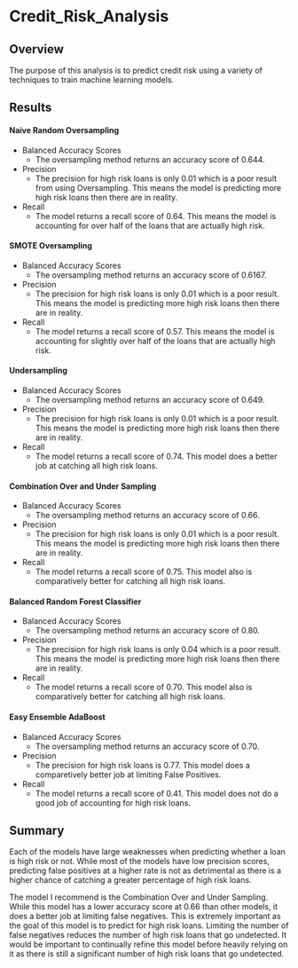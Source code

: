# Credit_Risk_Analysis

## Overview
The purpose of this analysis is to predict credit risk using a variety of techniques to train machine learning models.

## Results
#### Naive Random Oversampling
  - Balanced Accuracy Scores
    - The oversampling method returns an accuracy score of 0.644.
  - Precision
    - The precision for high risk loans is only 0.01 which is a poor result from using Oversampling. This means the model is predicting more high risk loans then there are in reality.
  - Recall
    - The model returns a recall score of 0.64. This means the model is accounting for over half of the loans that are actually high risk.

#### SMOTE Oversampling
  - Balanced Accuracy Scores
    - The oversampling method returns an accuracy score of 0.6167.
  - Precision
    - The precision for high risk loans is only 0.01 which is a poor result. This means the model is predicting more high risk loans then there are in reality.
  - Recall
    - The model returns a recall score of 0.57. This means the model is accounting for slightly over half of the loans that are actually high risk.

#### Undersampling
  - Balanced Accuracy Scores
    - The oversampling method returns an accuracy score of 0.649.
  - Precision
    - The precision for high risk loans is only 0.01 which is a poor result. This means the model is predicting more high risk loans then there are in reality.
  - Recall
    - The model returns a recall score of 0.74. This model does a better job at catching all high risk loans.

#### Combination Over and Under Sampling
  - Balanced Accuracy Scores
    - The oversampling method returns an accuracy score of 0.66.
  - Precision
    - The precision for high risk loans is only 0.01 which is a poor result. This means the model is predicting more high risk loans then there are in reality.
  - Recall
    - The model returns a recall score of 0.75. This model also is comparatively better for catching all high risk loans.

#### Balanced Random Forest Classifier
  - Balanced Accuracy Scores
    - The oversampling method returns an accuracy score of 0.80.
  - Precision
    - The precision for high risk loans is only 0.04 which is a poor result. This means the model is predicting more high risk loans then there are in reality.
  - Recall
    - The model returns a recall score of 0.70. This model also is comparatively better for catching all high risk loans.

#### Easy Ensemble AdaBoost
  - Balanced Accuracy Scores
    - The oversampling method returns an accuracy score of 0.70.
  - Precision
    - The precision for high risk loans is 0.77. This model does a comparetively better job at limiting False Positives.
  - Recall
    - The model returns a recall score of 0.41. This model does not do a good job of accounting for high risk loans.

## Summary
Each of the models have large weaknesses when predicting whether a loan is high risk or not. While most of the models have low precision scores, predicting false positives at a higher rate is not as detrimental as there is a higher chance of catching a greater percentage of high risk loans. 

The model I recommend is the Combination Over and Under Sampling. While this model has a lower accuracy score at 0.66 than other models, it does a better job at limiting false negatives. This is extremely important as the goal of this model is to predict for high risk loans. Limiting the number of false negatives reduces the number of high risk loans that go undetected. It would be important to continually refine this model before heavily relying on it as there is still a significant number of high risk loans that go undetected. 
